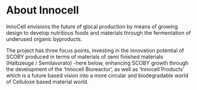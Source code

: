 # About Innocell

InnoCell envisions the future of glocal production by means of growing design to develop nutritious foods and materials through the fermentation of underused organic byproducts.

The project has three focus points, investing in the innovation potential of  SCOBY produced in terms of materials of semi finished materials (Halbzeuge / Semilavorato) -here below, enhancing SCOBY growth through the development of the ‘Innocell Bioreactor’, as well as ‘Innocell Products’ which is a future based vision into a more circular and biodegradable world of Cellulose based material world.

